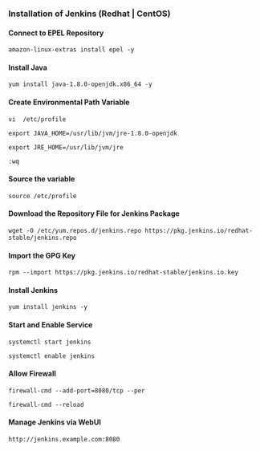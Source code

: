 ### Installation of Jenkins (Redhat | CentOS)

#### Connect to EPEL Repository

`amazon-linux-extras install epel -y`

#### Install Java

`yum install java-1.8.0-openjdk.x86_64 -y`

#### Create Environmental Path Variable

`vi  /etc/profile`

`export JAVA_HOME=/usr/lib/jvm/jre-1.8.0-openjdk`

`export JRE_HOME=/usr/lib/jvm/jre`

`:wq`

#### Source the variable

`source /etc/profile`

#### Download the Repository File for Jenkins Package

`wget -O /etc/yum.repos.d/jenkins.repo https://pkg.jenkins.io/redhat-stable/jenkins.repo`

#### Import the GPG Key

`rpm --import https://pkg.jenkins.io/redhat-stable/jenkins.io.key`

#### Install Jenkins

`yum install jenkins -y`

#### Start and Enable Service

`systemctl start jenkins`

`systemctl enable jenkins`

#### Allow Firewall

`firewall-cmd --add-port=8080/tcp --per`

`firewall-cmd --reload`

#### Manage Jenkins via WebUI

`http://jenkins.example.com:8080`

